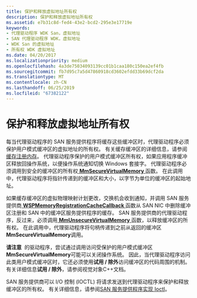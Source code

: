 ```yaml
---
title: 保护和释放虚拟地址所有权
description: 保护和释放虚拟地址所有权
ms.assetid: e7b31c8d-fed4-43e2-bcd2-295e3e17719e
keywords:
- 代理驱动程序 WDK San，虚拟地址
- SAN 代理驱动程序 WDK，虚拟地址
- WDK San 的虚拟地址
- 所有权 WDK 虚拟地址
ms.date: 04/20/2017
ms.localizationpriority: medium
ms.openlocfilehash: 4a3de75034093139cc01b1caa180c150ea2ef4fb
ms.sourcegitcommit: fb7d95c7a5d47860918cd3602efdd33b69dcf2da
ms.translationtype: MT
ms.contentlocale: zh-CN
ms.lasthandoff: 06/25/2019
ms.locfileid: "67382122"
---
```

# <a name="securing-and-releasing-ownership-of-virtual-addresses"></a>保护和释放虚拟地址所有权





每当代理驱动程序的 SAN 服务提供程序将缓存这些缓冲区时，代理驱动程序必须保护用户模式缓冲区的虚拟地址的所有权。 有关缓存缓冲区的详细信息，请参阅[缓存注册内存](caching-registered-memory.md)。 代理驱动程序保护的用户模式缓冲区所有权，如果应用程序缓冲区释放回操作系统，以便操作系统通知切换 Windows 套接字。 代理驱动程序必须调用到安全的缓冲区的所有权[ **MmSecureVirtualMemory** ](https://docs.microsoft.com/windows-hardware/drivers/ddi/content/ntddk/nf-ntddk-mmsecurevirtualmemory)函数。 在此调用中，代理驱动程序将指针传递到的缓冲区和大小，以字节为单位的缓冲区的起始地址。

如果缓存缓冲区的虚拟物理映射计划更改，交换机会收到通知，并调用 SAN 服务提供商[ **WSPMemoryRegistrationCacheCallback** ](https://docs.microsoft.com/previous-versions/windows/hardware/network/ff566299(v=vs.85))函数从 SAN NIC 中删除缓冲区注册和 SAN 中的缓冲区服务提供程序的缓存。 SAN 服务提供商的代理驱动程序，反过来，必须调用[ **MmUnsecureVirtualMemory** ](https://docs.microsoft.com/windows-hardware/drivers/ddi/content/ntddk/nf-ntddk-mmunsecurevirtualmemory)函数，以释放缓冲区的所有权。 在此调用中，代理驱动程序将句柄传递到之前从返回的缓冲区**MmSecureVirtualMemory**调用。

**请注意**  的驱动程序，尝试通过调用访问受保护的用户模式缓冲区**MmSecureVirtualMemory**可能可以关闭操作系统。 因此，当代理驱动程序访问此类用户模式缓冲区时，它还必须使用**试用 / 除外**访问缓冲区的代码周围的机制。 有关详细信息**试用 / 除外**，请参阅视觉对象C++文档。

 

SAN 服务提供商可以 I/O 控制 (IOCTL) 将请求发送到代理驱动程序来保护和释放缓冲区的所有权。 有关详细信息，请参阅[SAN 服务提供程序实现 Ioctl](implementing-ioctls-for-a-san-service-provider.md)。

 

 





